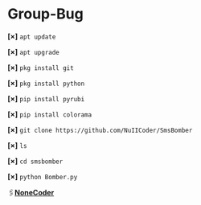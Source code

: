# Group-Bug

**[×]** `apt update`


**[×]** `apt upgrade`


**[×]** `pkg install git`


**[×]** `pkg install python`

**[×]** `pip install pyrubi`

**[×]** `pip install colorama`

**[×]** `git clone https://github.com/NuIICoder/SmsBomber`

**[×]** `ls`

**[×]** `cd smsbomber`

**[×]** `python Bomber.py`

 🖇[**NoneCoder**](https://t.me/NoneCoder)
